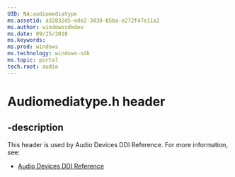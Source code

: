 ```yaml
---
UID: NA:audiomediatype
ms.assetid: a32832d5-ede2-3438-b5ba-e272f47e11a1
ms.author: windowssdkdev
ms.date: 09/25/2018
ms.keywords: 
ms.prod: windows
ms.technology: windows-sdk
ms.topic: portal
tech.root: audio
---
```


# Audiomediatype.h header


## -description


This header is used by Audio Devices DDI Reference. For more information, see:

- [Audio Devices DDI Reference](../_audio)
